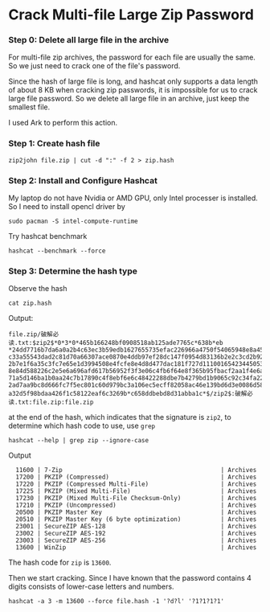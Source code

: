 # Crack Multi-file Large Zip Password

### Step 0: Delete all large file in the archive

For multi-file zip archives, the password for each file are usually the same. So we just need to crack one of the file's password.

Since the hash of large file is long, and hashcat only supports a data length of about 8 KB when cracking zip passwords, it is impossible for us to crack large file password. So we delete all large  file in an archive, just keep the smallest file.

I used Ark to perform this action.

### Step 1: Create hash file

```
zip2john file.zip | cut -d ":" -f 2 > zip.hash
```

### Step 2: Install and Configure Hashcat

My laptop do not have Nvidia or AMD GPU, only Intel processer is installed. So I need to install opencl driver by

```
sudo pacman -S intel-compute-runtime
```

Try hashcat benchmark

```
hashcat --benchmark --force
```

### Step 3: Determine the hash type

Observe the hash

```
cat zip.hash
```

Output:

```
file.zip/破解必读.txt:$zip2$*0*3*0*465b166248bf0908518ab125ade7765c*638b*eb
*24dd7716b7da6a0a2b4c63ec3b59edb1627655735efac226966a4750f54065948e8a45ce
c33a55543dad2c81d70a66307ace0870e4ddb97ef28dc147f0954d83136b2e2c3cd2b920c
2b7e1f6a35c3fc7e65e1d3994508e4fcfe8e4d8d477dac181f727d111001654234450530a
8e84d588226c2e5e6a696afd617b56952f3f3e06c4fb6f64e8f365b95fbacf2aa1f4e6a1e
71a5d146ba1b0aa24c7b17890c4f8ebf6e6c48422288dbe7b4279bd1b9065c92c34fa2278
2ad7aa9bc8d666fc7f5ec801c60d979bc3a106ec5ecff82058ac46e139bd6d3e0086d581a
a32d5f98bdaa426f1c58122eaf6c3269b*c658ddbebd8d31abba1c*$/zip2$:破解必读.txt:file.zip:file.zip
```



at the end of the hash, which indicates that the signature is `zip2`, to determine which hash code to use, use `grep`

```
hashcat --help | grep zip --ignore-case
```

Output

```
  11600 | 7-Zip                                            | Archives
  17200 | PKZIP (Compressed)                               | Archives
  17220 | PKZIP (Compressed Multi-File)                    | Archives
  17225 | PKZIP (Mixed Multi-File)                         | Archives
  17230 | PKZIP (Mixed Multi-File Checksum-Only)           | Archives
  17210 | PKZIP (Uncompressed)                             | Archives
  20500 | PKZIP Master Key                                 | Archives
  20510 | PKZIP Master Key (6 byte optimization)           | Archives
  23001 | SecureZIP AES-128                                | Archives
  23002 | SecureZIP AES-192                                | Archives
  23003 | SecureZIP AES-256                                | Archives
  13600 | WinZip                                           | Archives
```

The hash code for `zip` is `13600`.

Then we start cracking. Since I have known that the password contains 4 digits consists of lower-case letters and numbers.

```
hashcat -a 3 -m 13600 --force file.hash -1 '?d?l' '?1?1?1?1'
```
